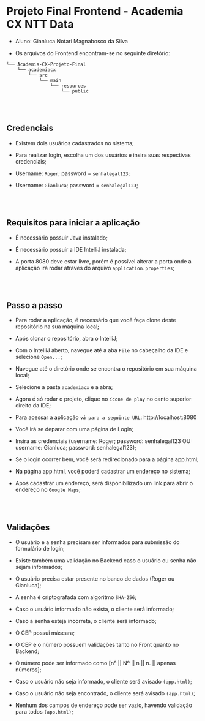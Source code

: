 # Projeto Final Frontend - Academia CX NTT Data

* Aluno: Gianluca Notari Magnabosco da Silva

* Os arquivos do Frontend encontram-se no seguinte diretório: 

```
└── Academia-CX-Projeto-Final
    └── academiacx
        └── src
            └── main
                └── resources
                    └── public
```

<br/>
<br/>


## Credenciais

* Existem dois usuários cadastrados no sistema;

* Para realizar login, escolha um dos usuários e insira suas respectivas credenciais;

* Username: `Roger`; password = `senhalegal123`;

* Username: `Gianluca`; password = `senhalegal123`;

<br/>
<br/>


## Requisitos para iniciar a aplicação

* É necessário possuir Java instalado;

* É necessário possuir a IDE IntelliJ instalada;

* A porta 8080 deve estar livre, porém é possível alterar a porta onde a aplicação irá rodar atraves do arquivo `application.properties`;


<br/>
<br/>


## Passo a passo

* Para rodar a aplicação, é necessário que você faça clone deste repositório na sua máquina local;

* Após clonar o repositório, abra o IntelliJ;

* Com o IntelliJ aberto, navegue até a aba `File` no cabeçalho da IDE e selecione `Open...`;

* Navegue até o diretório onde se encontra o repositório em sua máquina local;

* Selecione a pasta `academiacx` e a abra;

* Agora é só rodar o projeto, clique no `ícone de play` no canto superior direito da IDE;

* Para acessar a aplicação `vá para a seguinte URL`: http://localhost:8080

* Você irá se deparar com uma página de Login;

* Insira as credenciais (username: Roger; password: senhalegal123 OU username: Gianluca; password: senhalegal123);

* Se o login ocorrer bem, você será redirecionado para a página app.html;

* Na página app.html, você poderá cadastrar um endereço no sistema;

* Após cadastrar um endereço, será disponibilizado um link para abrir o endereço no `Google Maps`;


<br/>
<br/>


## Validações

* O usuário e a senha precisam ser informados para submissão do formulário de login;

* Existe também uma validação no Backend caso o usuário ou senha não sejam informados;

* O usuário precisa estar presente no banco de dados (Roger ou Gianluca);

* A senha é criptografada com algoritmo `SHA-256`;

* Caso o usuário informado não exista, o cliente será informado;

* Caso a senha esteja incorreta, o cliente será informado;

* O CEP possui máscara;

* O CEP e o número possuem validações tanto no Front quanto no Backend;

* O número pode ser informado como [nº || Nº || n || n. || apenas números];

* Caso o usuário não seja informado, o cliente será avisado `(app.html)`;

* Caso o usuário não seja encontrado, o cliente será avisado `(app.html)`;

* Nenhum dos campos de endereço pode ser vazio, havendo validação para todos `(app.html)`;